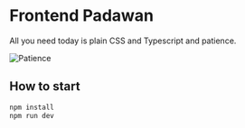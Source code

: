 # Frontend Padawan

All you need today is plain CSS and Typescript and patience.

![Patience](https://media1.giphy.com/media/26DN48mfu3uWJ3J7y/giphy.gif)

## How to start

```bash
npm install
npm run dev
```

